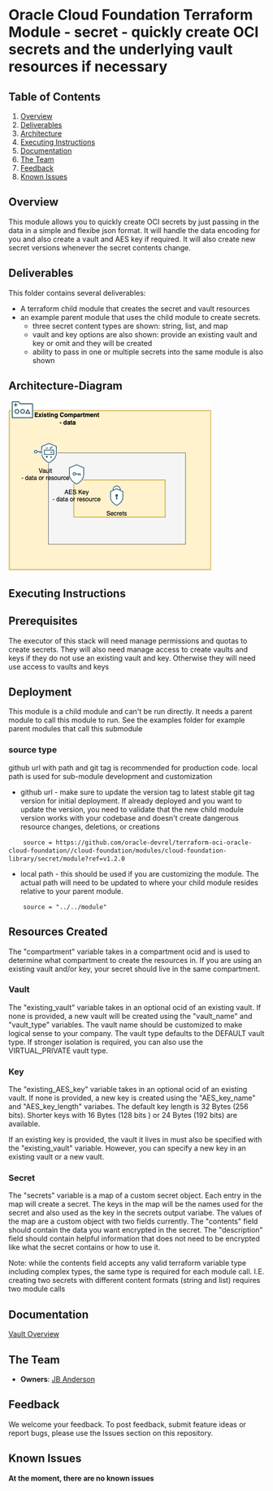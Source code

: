 # Oracle Cloud Foundation Terraform Module - secret - quickly create OCI secrets and the underlying vault resources if necessary



## Table of Contents
1. [Overview](#overview)
1. [Deliverables](#deliverables)
1. [Architecture](#Architecture-Diagram)
1. [Executing Instructions](#instructions)
1. [Documentation](#documentation)
1. [The Team](#team)
1. [Feedback](#feedback)
1. [Known Issues](#known-issues)


## <a name="overview"></a>Overview
This module allows you to quickly create OCI secrets by just passing in the data in a simple and flexibe json format. It will handle the data encoding for you and also create a vault and AES key if required. It will also create new secret versions whenever the secret contents change.


## <a name="deliverables"></a>Deliverables
This folder contains several deliverables:
- A terraform child module that creates the secret and vault resources
- an example parent module that uses the child module to create secrets. 
    - three secret content types are shown: string, list, and map
    - vault and key options are also shown: provide an existing vault and key or omit and they will be created
    - ability to pass in one or multiple secrets into the same module is also shown


## <a name="architecture"></a>Architecture-Diagram
<brief introduction to arch diagram. update link to where your image lives. default is in the documentation folder>

![](./documentation/secret_module_pattern.png)

## <a name="instructions"></a>Executing Instructions

## Prerequisites
The executor of this stack will need manage permissions and quotas to create secrets. They will also need manage access to create vaults and keys if they do not use an existing vault and key. Otherwise they will need use access to vaults and keys

## Deployment
This module is a child module and can't be run directly. It needs a parent module to call this module to run. See the examples folder for example parent modules that call this submodule

### source type
github url with path and git tag is recommended for production code. local path is used for sub-module development and customization
- github url - make sure to update the version tag to latest stable git tag version for initial deployment. If already deployed and you want to update the version, you need to validate that the new child module version works with your codebase and doesn't create dangerous resource changes, deletions, or creations
```
    source = https://github.com/oracle-devrel/terraform-oci-oracle-cloud-foundation//cloud-foundation/modules/cloud-foundation-library/secret/module?ref=v1.2.0  
```
- local path - this should be used if you are customizing the module. The actual path will need to be updated to where your child module resides relative to your parent module.
```
    source = "../../module"
```

## Resources Created

The "compartment" variable takes in a compartment ocid and is used to determine what compartment to create the resources in. If you are using an existing vault and/or key, your secret should live in the same compartment.

### Vault
The "existing_vault" variable takes in an optional ocid of an existing vault. If none is provided, a new vault will be created using the "vault_name" and "vault_type" variables. The vault name should be customized to make logical sense to your company. The vault type defaults to the DEFAULT vault type. If stronger isolation is required, you can also use the VIRTUAL_PRIVATE vault type.

### Key
The "existing_AES_key" variable takes in an optional ocid of an existing vault. If none is provided, a new key is created using the "AES_key_name" and "AES_key_length" variabes. The default key length is 32 Bytes (256 bits). Shorter keys with 16 Bytes (128 bits ) or 24 Bytes (192 bits) are available. 

If an existing key is provided, the vault it lives in must also be specified with the "existing_vault" variable. However, you can specify a new key in an existing vault or a new vault.

### Secret
The "secrets" variable is a map of a custom secret object. Each entry in the map will create a secret. The keys in the map will be the names used for the secret and also used as the key in the secrets output variabe. The values of the map are a custom object with two fields currently. The "contents" field should contain the data you want encrypted in the secret. The "description" field should contain helpful information that does not need to be encrypted like what the secret contains or how to use it.

Note: while the contents field accepts any valid terraform variable type including complex types, the same type is required for each module call. I.E. creating two secrets with different content formats (string and list) requires two module calls


## <a name="documentation"></a>Documentation

<link to official oci documentation for the resources you create>

[Vault Overview](https://docs.oracle.com/en-us/iaas/Content/KeyManagement/Concepts/keyoverview.htm)

## <a name="team"></a>The Team
- **Owners**: [JB Anderson](https://github.com/JBAnderson5)

## <a name="feedback"></a>Feedback
We welcome your feedback. To post feedback, submit feature ideas or report bugs, please use the Issues section on this repository.	

## <a name="known-issues"></a>Known Issues
**At the moment, there are no known issues**
